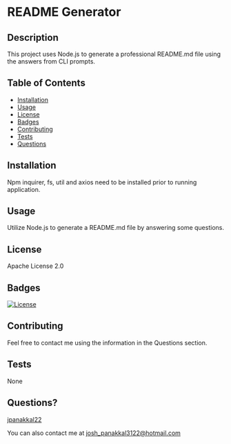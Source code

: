 # README Generator

## Description
This project uses Node.js to generate a professional README.md file using the answers from CLI prompts. 

## Table of Contents

* [Installation](#installation)
* [Usage](#usage)
* [License](#license)
* [Badges](#badges)
* [Contributing](#contributing)
* [Tests](#tests)
* [Questions](#questions)

## Installation
Npm inquirer, fs, util and axios need to be installed prior to running application.

## Usage
Utilize Node.js to generate a README.md file by answering some questions.

## License
Apache License 2.0

## Badges
[![License](https://img.shields.io/badge/License-Apache%202.0-blue.svg)](https://opensource.org/licenses/Apache-2.0)

## Contributing 
Feel free to contact me using the information in the Questions section.

## Tests
None

## Questions?
[jpanakkal22](https://github.com/jpanakkal22)

You can also contact me at josh_panakkal3122@hotmail.com

